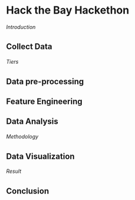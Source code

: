 # Hack the Bay Hackethon

###### Introduction

## Collect Data

###### Tiers

## Data pre-processing

## Feature Engineering

## Data Analysis
###### Methodology

## Data Visualization

###### Result

## Conclusion




